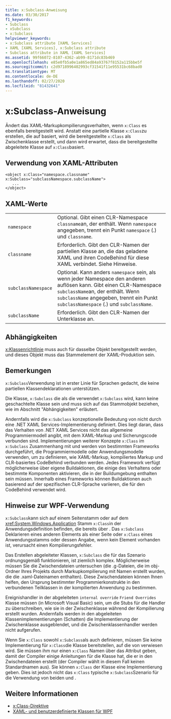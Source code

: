 ```yaml
---
title: x:Subclass-Anweisung
ms.date: 03/30/2017
f1_keywords:
- Subclass
- xSubclass
- x:Subclass
helpviewer_keywords:
- x:Subclass attribute [XAML Services]
- XAML [XAML Services], x:Subclass attribute
- Subclass attribute in XAML [XAML Services]
ms.assetid: 99f66072-8107-4362-ab99-8171dc83b469
ms.openlocfilehash: e85e0fb5a0e1a865ed84a93767f8152a115bbe5f
ms.sourcegitcommit: c2d9718996402993cf31541f11e95531bc68bad0
ms.translationtype: MT
ms.contentlocale: de-DE
ms.lasthandoff: 02/27/2020
ms.locfileid: "81432641"
---
```

# <a name="xsubclass-directive"></a>x:Subclass-Anweisung

Ändert das XAML-Markupkompilierungsverhalten, wenn `x:Class` es ebenfalls bereitgestellt wird. Anstatt eine partielle Klasse `x:Class`zu erstellen, die auf basiert, wird die bereitgestellte `x:Class` als Zwischenklasse erstellt, und dann wird erwartet, dass die bereitgestellte abgeleitete Klasse auf `x:Class`basiert.

## <a name="xaml-attribute-usage"></a>Verwendung von XAML-Attributen

```xaml
<object x:Class="namespace.classname" x:Subclass="subclassNamespace.subclassName">
   ...
</object>
```

## <a name="xaml-values"></a>XAML-Werte

|||
|-|-|
|`namespace`|Optional. Gibt einen CLR-Namespace `classname`an, der enthält. Wenn `namespace` angegeben, trennt ein Punkt `namespace` (.) und `classname`.|
|`classname`|Erforderlich. Gibt den CLR-Namen der partiellen Klasse an, die das geladene XAML und ihren CodeBehind für diese XAML verbindet. Siehe Hinweise.|
|`subclassNamespace`|Optional. Kann anders `namespace` sein, als wenn jeder Namespace den anderen auflösen kann. Gibt einen CLR-Namespace `subclassName`an, der enthält. Wenn `subclassName` angegeben, trennt ein Punkt `subclassNamespace` (.) und `subclassName`.|
|`subclassName`|Erforderlich. Gibt den CLR-Namen der Unterklasse an.|

## <a name="dependencies"></a>Abhängigkeiten

[x:Klassenrichtlinie](xclass-directive.md) muss auch für dasselbe Objekt bereitgestellt werden, und dieses Objekt muss das Stammelement der XAML-Produktion sein.

## <a name="remarks"></a>Bemerkungen

`x:Subclass`Verwendung ist in erster Linie für Sprachen gedacht, die keine partiellen Klassendeklarationen unterstützen.

Die Klasse, `x:Subclass` die als die verwendet `x:Subclass` wird, kann keine geschachtelte Klasse sein und muss sich auf das Stammobjekt beziehen, wie im Abschnitt "Abhängigkeiten" erläutert.

Andernfalls wird die `x:Subclass` konzeptionelle Bedeutung von nicht durch eine .NET XAML Services-Implementierung definiert. Dies liegt daran, dass das Verhalten von .NET XAML Services nicht das allgemeine Programmiermodell angibt, mit dem XAML-Markup und Sicherungscode verbunden sind. Implementierungen weiterer Konzepte `x:Class` im `x:Subclass` Zusammenhang mit und werden von bestimmten Frameworks durchgeführt, die Programmiermodelle oder Anwendungsmodelle verwenden, um zu definieren, wie XAML-Markup, kompiliertes Markup und CLR-basiertes CodeBehind verbunden werden. Jedes Framework verfügt möglicherweise über eigene Buildaktionen, die einige des Verhaltens oder bestimmte Komponenten aktivieren, die in der Buildumgebung enthalten sein müssen. Innerhalb eines Frameworks können Buildaktionen auch basierend auf der spezifischen CLR-Sprache variieren, die für den CodeBehind verwendet wird.

## <a name="wpf-usage-notes"></a>Hinweise zur WPF-Verwendung

`x:Subclass`kann sich auf einem Seitenstamm oder auf dem <xref:System.Windows.Application> Stamm `x:Class`in der Anwendungsdefinition befinden, die bereits über . Das `x:Subclass` Deklarieren eines anderen Elements als einer Seite oder `x:Class` eines Anwendungsstamms oder dessen Angabe, wenn kein Element vorhanden ist, verursacht einen Kompilierungsfehler.

Das Erstellen abgeleiteter Klassen, `x:Subclass` die für das Szenario ordnungsgemäß funktionieren, ist ziemlich komplex. Möglicherweise müssen Sie die Zwischendateien untersuchen (die .g-Dateien, die im obj-Ordner Ihres Projekts durch Markupkompilierung mit Namen erstellt wurden, die die .xaml-Dateinamen enthalten). Diese Zwischendateien können Ihnen helfen, den Ursprung bestimmter Programmierkonstrukte in den verbundenen Teilklassen in der kompilierten Anwendung zu bestimmen.

Ereignishandler in der abgeleiteten `internal override` `Friend Overrides` Klasse müssen (in Microsoft Visual Basic) sein, um die Stubs für die Handler zu überschreiben, wie sie in der Zwischenklasse während der Kompilierung erstellt wurden. Andernfalls werden in den abgeleiteten Klassenimplementierungen (Schatten) die Implementierung der Zwischenklasse ausgeblendet, und die Zwischenklassenhandler werden nicht aufgerufen.

Wenn Sie `x:Class` sowohl `x:Subclass`als auch definieren, müssen Sie keine Implementierung für `x:Class`die Klasse bereitstellen, auf die von verwiesen wird. Sie müssen ihm nur einen `x:Class` Namen über das Attribut geben, damit der Compiler einige Anleitungen für die Klasse hat, die er in den Zwischendateien erstellt (der Compiler wählt in diesem Fall keinen Standardnamen aus). Sie können `x:Class` der Klasse eine Implementierung geben. Dies ist jedoch nicht das `x:Class` typische `x:Subclass`Szenario für die Verwendung von beiden und .

## <a name="see-also"></a>Weitere Informationen

- [x:Class-Direktive](xclass-directive.md)
- [XAML- und benutzerdefinierte Klassen für WPF](../../framework/wpf/advanced/xaml-and-custom-classes-for-wpf.md)
